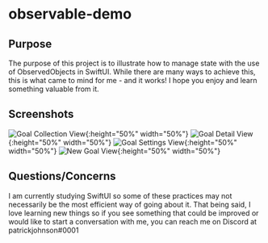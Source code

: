 # observable-demo

## Purpose
The purpose of this project is to illustrate how to manage state with the use of ObservedObjects in SwiftUI. While there are many ways to achieve this, this is what came to mind for me - and it works!
I hope you enjoy and learn something valuable from it.

## Screenshots
![Goal Collection View](Screenshots/GoalCollectionView.png){:height="50%" width="50%"}
![Goal Detail View](Screenshots/GoalDetailView.png){:height="50%" width="50%"}
![Goal Settings View](Screenshots/GoalSettingsView.png){:height="50%" width="50%"}
![New Goal View](Screenshots/NewGoalView.png){:height="50%" width="50%"}


## Questions/Concerns
I am currently studying SwiftUI so some of these practices may not necessarily be the most efficient way of going about it. That being said, I love learning new things so if you see something that could be improved or would like to start a conversation with me, you can reach me on Discord at patrickjohnson#0001
